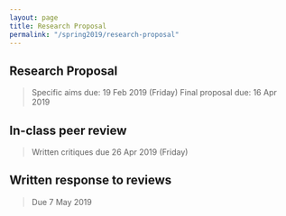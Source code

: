 ```yaml
---
layout: page
title: Research Proposal
permalink: "/spring2019/research-proposal"
---
```


## Research Proposal

> Specific aims due: 19 Feb 2019 (Friday)
> Final proposal due: 16 Apr 2019

## In-class peer review

> Written critiques due 26 Apr 2019 (Friday)

## Written response to reviews

> Due 7 May 2019
<!--stackedit_data:
eyJoaXN0b3J5IjpbNTYzNTI3Njk1XX0=
-->